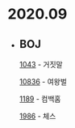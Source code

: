 # **2020.09**

- ## BOJ

  [1043](/Algorithm/2020_09/baekjoon/BJ_1043.md) - 거짓말

  [10836](/Algorithm/2020_09/baekjoon/BJ_10836.md) - 여왕벌

  [1189](/Algorithm/2020_09/baekjoon/BJ_1189.md) - 컴백홈

  [1986](/Algorithm/2020_09/baekjoon/BJ_1986.md) - 체스
